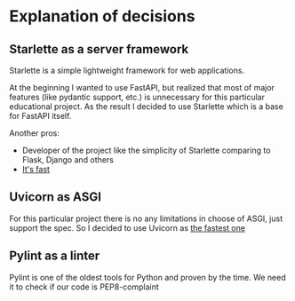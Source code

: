 # Explanation of decisions

## Starlette as a server framework
Starlette is a simple lightweight framework for web applications.

At the beginning I wanted to use FastAPI, but realized that most of major features (like pydantic support, etc.) is unnecessary for this particular educational project. As the result I decided to use Starlette which is a base for FastAPI itself.

Another pros:
- Developer of the project like the simplicity of Starlette comparing to Flask, Django and others
- [It's fast](https://www.techempower.com/benchmarks/#hw=ph&test=fortune&l=zijzen-sf&section=data-r20)

## Uvicorn as ASGI
For this particular project there is no any limitations in choose of ASGI, just support the spec. So I decided to use Uvicorn as [the fastest one](https://www.techempower.com/benchmarks/#hw=ph&test=fortune&l=zijzen-sf&section=data-r20)

## Pylint as a linter
Pylint is one of the oldest tools for Python and proven by the time. We need it to check if our code is PEP8-complaint